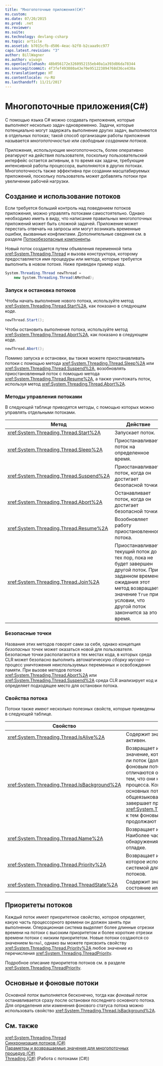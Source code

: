 ```yaml
---
title: "Многопоточные приложения(C#)"
ms.custom: 
ms.date: 07/20/2015
ms.prod: .net
ms.reviewer: 
ms.suite: 
ms.technology: devlang-csharp
ms.topic: article
ms.assetid: b7015cfb-d506-4eac-b2f8-b2caaa9cc977
caps.latest.revision: "3"
author: BillWagner
ms.author: wiwagn
ms.openlocfilehash: 48b056172e3260952155eb40a1a393d86da78344
ms.sourcegitcommit: 4f3fef493080a43e70e951223894768d36ce430a
ms.translationtype: HT
ms.contentlocale: ru-RU
ms.lasthandoff: 11/21/2017
---
```

# <a name="multithreaded-applications-c"></a>Многопоточные приложения(C#)
С помощью языка C# можно создавать приложения, которые выполняют несколько задач одновременно. Задачи, которые потенциально могут задержать выполнение других задач, выполняются в отдельных потоках; такой способ организации работы приложения называется *многопоточностью* или *свободным созданием потоков*.  
  
 Приложения, использующие многопоточность, более оперативно реагируют на действия пользователя, поскольку пользовательский интерфейс остается активным, в то время как задачи, требующие интенсивной работы процессора, выполняются в других потоках. Многопоточность также эффективна при создании масштабируемых приложений, поскольку пользователь может добавлять потоки при увеличении рабочей нагрузки.  
  
## <a name="creating-and-using-threads"></a>Создание и использование потоков  
 Если требуется больший контроль над поведением потоков приложения, можно управлять потоками самостоятельно. Однако необходимо иметь в виду, что написание правильных многопоточных приложений может быть сложной задачей. Приложение может перестать отвечать на запросы или могут возникать временные ошибки, вызванные конфликтами. Дополнительные сведения см. в разделе [Потокобезопасные компоненты](http://msdn.microsoft.com/library/4f7c7377-a782-4bd0-aaa3-9db8c12945ee).  
  
 Новый поток создается путем объявления переменной типа <xref:System.Threading.Thread> и вызова конструктора, которому предоставляется имя процедуры или метода, которые требуется выполнить в новом потоке. Ниже приведен пример кода.  
  
```csharp  
System.Threading.Thread newThread =  
    new System.Threading.Thread(AMethod);  
```  
  
### <a name="starting-and-stopping-threads"></a>Запуск и остановка потоков  
 Чтобы начать выполнение нового потока, используйте метод <xref:System.Threading.Thread.Start%2A>, как показано в следующем коде.  
  
```csharp  
newThread.Start();  
```  
  
 Чтобы остановить выполнение потока, используйте метод <xref:System.Threading.Thread.Abort%2A>, как показано в следующем коде.  
  
```csharp  
newThread.Abort();  
```  
  
 Помимо запуска и остановки, вы также можете приостанавливать потоки с помощью метода <xref:System.Threading.Thread.Sleep%2A> или <xref:System.Threading.Thread.Suspend%2A>, возобновлять приостановленный поток с помощью метода <xref:System.Threading.Thread.Resume%2A>, а также уничтожать поток, используя метод <xref:System.Threading.Thread.Abort%2A>.  
  
### <a name="thread-methods"></a>Методы управления потоками  
 В следующей таблице приводятся методы, с помощью которых можно управлять отдельными потоками.  
  
|Метод|Действие|  
|------------|------------|  
|<xref:System.Threading.Thread.Start%2A>|Запускает поток.|  
|<xref:System.Threading.Thread.Sleep%2A>|Приостанавливает поток на определенное время.|  
|<xref:System.Threading.Thread.Suspend%2A>|Приостанавливает поток, когда он достигает безопасной точки.|  
|<xref:System.Threading.Thread.Abort%2A>|Останавливает поток, когда он достигает безопасной точки.|  
|<xref:System.Threading.Thread.Resume%2A>|Возобновляет работу приостановленного потока.|  
|<xref:System.Threading.Thread.Join%2A>|Приостанавливает текущий поток до тех пор, пока не будет завершен другой поток. При заданном времени ожидания этот метод возвращает значение `True` при условии, что другой поток закончится за это время.|  
  
### <a name="safe-points"></a>Безопасные точки  
 Названия этих методов говорят сами за себя, однако концепция *безопасных точек* может оказаться новой для пользователя. Безопасные точки располагаются в тех местах кода, в которых среда CLR может безопасно выполнить автоматическую *сборку мусора* — процесс уничтожения неиспользуемых переменных и освобождения памяти. При вызове методов потока <xref:System.Threading.Thread.Abort%2A> или <xref:System.Threading.Thread.Suspend%2A> среда CLR анализирует код и определяет подходящее место для остановки потока.  
  
### <a name="thread-properties"></a>Свойства потока  
 Потоки также имеют несколько полезных свойств, которые приведены в следующей таблице.  
  
|Свойство|Значение|  
|--------------|-----------|  
|<xref:System.Threading.Thread.IsAlive%2A>|Содержит значение `True`, если поток активен.|  
|<xref:System.Threading.Thread.IsBackground%2A>|Возвращает или задает логическое значение, которое указывает, является ли поток (должен ли являться) фоновым потоком. Фоновые потоки отличаются от основного потока лишь тем, что они не влияют на завершение процесса. Когда обработка всех основных потоков закончена, общеязыковая среда выполнения завершает процесс, применяя метод <xref:System.Threading.Thread.Abort%2A> к тем фоновым потокам, которые еще продолжают существовать.|  
|<xref:System.Threading.Thread.Name%2A>|Возвращает или задает имя потока. Наиболее часто используется для обнаружения отдельных потоков при отладке.|  
|<xref:System.Threading.Thread.Priority%2A>|Возвращает или задает значение, которое используется операционной системой для установки приоритетов потоков.|  
|<xref:System.Threading.Thread.ThreadState%2A>|Содержит значение, описывающее состояние или состояния потока.|  
  
## <a name="thread-priorities"></a>Приоритеты потоков  
 Каждый поток имеет приоритетное свойство, которое определяет, какую часть процессорного времени он должен занять при выполнении. Операционная система выделяет более длинные отрезки времени на потоки с высоким приоритетом и более короткие отрезки времени потоки с низким приоритетом. Новые потоки создаются со значением `Normal`, однако вы можете присвоить свойству <xref:System.Threading.Thread.Priority%2A> любое значение из перечисления <xref:System.Threading.ThreadPriority>.  
  
 Подробное описание приоритетов потоков см. в разделе <xref:System.Threading.ThreadPriority>.  
  
## <a name="foreground-and-background-threads"></a>Основные и фоновые потоки  
 *Основной поток* выполняется бесконечно, тогда как *фоновый поток* останавливается сразу после остановки последнего основного потока. Для определения или изменения фонового статуса потока можно использовать свойство <xref:System.Threading.Thread.IsBackground%2A>.  
  
## <a name="see-also"></a>См. также  
 <xref:System.Threading.Thread>  
 [Синхронизация потоков (C#)](../../../../csharp/programming-guide/concepts/threading/thread-synchronization.md)  
 [Параметры и возвращаемые значения для многопоточных процедур (C#)](../../../../csharp/programming-guide/concepts/threading/parameters-and-return-values-for-multithreaded-procedures.md)  
 [Threading (C#)](../../../../csharp/programming-guide/concepts/threading/index.md) (Работа с потоками (C#))
